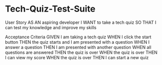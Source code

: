 # Tech-Quiz-Test-Suite

User Story
AS AN aspiring developer
I WANT to take a tech quiz
SO THAT I can test my knowledge and improve my skills

Acceptance Criteria
GIVEN I am taking a tech quiz
WHEN I click the start button
THEN the quiz starts and I am presented with a question
WHEN I answer a question
THEN I am presented with another question
WHEN all questions are answered
THEN the quiz is over
WHEN the quiz is over
THEN I can view my score
WHEN the quiz is over
THEN I can start a new quiz
